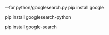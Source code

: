 --for python/googlesearch.py
pip install google

pip install googlesearch-python

pip install google-search
